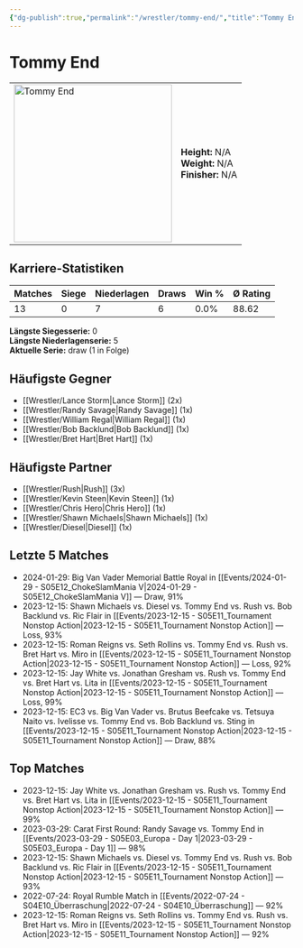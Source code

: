 ```yaml
---
{"dg-publish":true,"permalink":"/wrestler/tommy-end/","title":"Tommy End","tags":["wrestler"],"noteIcon":""}
---
```



# Tommy End

<table>
        <tr>
        <td><img src="https://github.com/CptSpaulding1980/choke-slam-wrestling/releases/download/images/Tommy_End.png" width="280" alt="Tommy End"></td>
        <td>
        <b>Height:</b> N/A<br>
        <b>Weight:</b> N/A<br>
        <b>Finisher:</b> N/A<br>
        </td>
        </tr>
        </table>
        

## Karriere-Statistiken

| Matches | Siege | Niederlagen | Draws | Win % | Ø Rating |
|---------|-------|-------------|-------|-------|-----------|
| 13 | 0 | 7 | 6 | 0.0% | 88.62 |

**Längste Siegesserie:** 0<br>**Längste Niederlagenserie:** 5<br>**Aktuelle Serie:** draw (1 in Folge)


## Häufigste Gegner
- [[Wrestler/Lance Storm\|Lance Storm]] (2x)
- [[Wrestler/Randy Savage\|Randy Savage]] (1x)
- [[Wrestler/William Regal\|William Regal]] (1x)
- [[Wrestler/Bob Backlund\|Bob Backlund]] (1x)
- [[Wrestler/Bret Hart\|Bret Hart]] (1x)

## Häufigste Partner
- [[Wrestler/Rush\|Rush]] (3x)
- [[Wrestler/Kevin Steen\|Kevin Steen]] (1x)
- [[Wrestler/Chris Hero\|Chris Hero]] (1x)
- [[Wrestler/Shawn Michaels\|Shawn Michaels]] (1x)
- [[Wrestler/Diesel\|Diesel]] (1x)

## Letzte 5 Matches
- 2024-01-29: Big Van Vader Memorial Battle Royal in [[Events/2024-01-29 - S05E12_ChokeSlamMania V\|2024-01-29 - S05E12_ChokeSlamMania V]] — Draw, 91%
- 2023-12-15: Shawn Michaels vs. Diesel vs. Tommy End vs. Rush vs. Bob Backlund vs. Ric Flair in [[Events/2023-12-15 - S05E11_Tournament Nonstop Action\|2023-12-15 - S05E11_Tournament Nonstop Action]] — Loss, 93%
- 2023-12-15: Roman Reigns vs. Seth Rollins vs. Tommy End vs. Rush vs. Bret Hart vs. Miro in [[Events/2023-12-15 - S05E11_Tournament Nonstop Action\|2023-12-15 - S05E11_Tournament Nonstop Action]] — Loss, 92%
- 2023-12-15: Jay White vs. Jonathan Gresham vs. Rush vs. Tommy End vs. Bret Hart vs. Lita in [[Events/2023-12-15 - S05E11_Tournament Nonstop Action\|2023-12-15 - S05E11_Tournament Nonstop Action]] — Loss, 99%
- 2023-12-15: EC3 vs. Big Van Vader vs. Brutus Beefcake vs. Tetsuya Naito vs. Ivelisse vs. Tommy End vs. Bob Backlund vs. Sting in [[Events/2023-12-15 - S05E11_Tournament Nonstop Action\|2023-12-15 - S05E11_Tournament Nonstop Action]] — Draw, 88%

## Top Matches
- 2023-12-15: Jay White vs. Jonathan Gresham vs. Rush vs. Tommy End vs. Bret Hart vs. Lita in [[Events/2023-12-15 - S05E11_Tournament Nonstop Action\|2023-12-15 - S05E11_Tournament Nonstop Action]] — 99%
- 2023-03-29: Carat First Round: Randy Savage vs. Tommy End in [[Events/2023-03-29 - S05E03_Europa - Day 1\|2023-03-29 - S05E03_Europa - Day 1]] — 98%
- 2023-12-15: Shawn Michaels vs. Diesel vs. Tommy End vs. Rush vs. Bob Backlund vs. Ric Flair in [[Events/2023-12-15 - S05E11_Tournament Nonstop Action\|2023-12-15 - S05E11_Tournament Nonstop Action]] — 93%
- 2022-07-24: Royal Rumble Match in [[Events/2022-07-24 - S04E10_Überraschung\|2022-07-24 - S04E10_Überraschung]] — 92%
- 2023-12-15: Roman Reigns vs. Seth Rollins vs. Tommy End vs. Rush vs. Bret Hart vs. Miro in [[Events/2023-12-15 - S05E11_Tournament Nonstop Action\|2023-12-15 - S05E11_Tournament Nonstop Action]] — 92%
